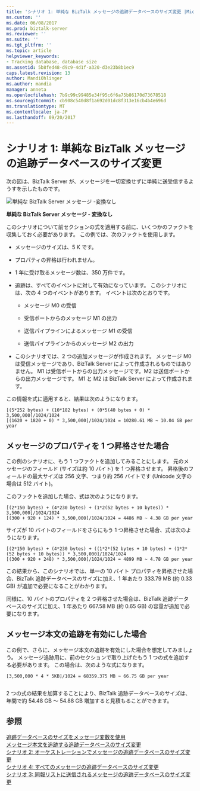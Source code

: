 ```yaml
---
title: 'シナリオ 1: 単純な BizTalk メッセージの追跡データベースのサイズ変更 |Microsoft ドキュメント'
ms.custom: ''
ms.date: 06/08/2017
ms.prod: biztalk-server
ms.reviewer: ''
ms.suite: ''
ms.tgt_pltfrm: ''
ms.topic: article
helpviewer_keywords:
- Tracking database, database size
ms.assetid: 5b8fed48-d9c9-4d1f-a320-d3e23b8b1ec9
caps.latest.revision: 13
author: MandiOhlinger
ms.author: mandia
manager: anneta
ms.openlocfilehash: 7b9c99c99485e34f95c6f6a75b86170d73678518
ms.sourcegitcommit: cb908c540d8f1a692d01dc8f313e16cb4b4e696d
ms.translationtype: MT
ms.contentlocale: ja-JP
ms.lasthandoff: 09/20/2017
---
```

# <a name="scenario-1-sizing-the-tracking-database--for-simple-biztalk-messages"></a>シナリオ 1: 単純な BizTalk メッセージの追跡データベースのサイズ変更
次の図は、BizTalk Server が、メッセージを一切変換せずに単純に送受信するようすを示したものです。  
  
 ![単純な BizTalk Server メッセージ &#45;変換なし](../core/media/simple-bts-message.gif "Simple_BTS_Message")  
  
 **単純な BizTalk Server メッセージ - 変換なし**  
  
 このシナリオについて前セクションの式を適用する前に、いくつかのファクトを収集しておく必要があります。 この例では、次のファクトを使用します。  
  
-   メッセージのサイズは、5 K です。  
  
-   プロパティの昇格は行われません。  
  
-   1 年に受け取るメッセージ数は、350 万件です。  
  
-   追跡は、すべてのイベントに対して有効になっています。 このシナリオには、次の 4 つのイベントがあります。 イベントは次のとおりです。  
  
    -   メッセージ M0 の受信  
  
    -   受信ポートからのメッセージ M1 の出力  
  
    -   送信パイプラインによるメッセージ M1 の受信  
  
    -   送信パイプラインからのメッセージ M2 の出力  
  
-   このシナリオでは、2 つの追加メッセージが作成されます。 メッセージ M0 は受信メッセージであり、BizTalk Server によって作成されるものではありません。 M1 は受信ポートからの出力メッセージです。M2 は送信ポートからの出力メッセージです。 M1 と M2 は BizTalk Server によって作成されます。  
  
 この情報を式に適用すると、結果は次のようになります。  
  
```  
[(5*252 bytes) + (10*182 bytes) + (0*5(40 bytes + 0) * 3,500,000]/1024/1024  
[(1620 + 1820 + 0) * 3,500,000]/1024/1024 = 10280.61 MB ~ 10.04 GB per year  
```  
  
## <a name="messages-with-a-single-promoted-property"></a>メッセージのプロパティを 1 つ昇格させた場合  
 この例のシナリオに、もう 1 つファクトを追加してみることにします。 元のメッセージのフィールド (サイズは約 10 バイト) を 1 つ昇格させます。 昇格後のフィールドの最大サイズは 256 文字、つまり約 256 バイトです (Unicode 文字の場合は 512 バイト)。  
  
 このファクトを追加した場合、式は次のようになります。  
  
```  
[(2*150 bytes) + (4*230 bytes) + (1*2(52 bytes + 10 bytes)) * 3,500,000]/1024/1024  
[(300 + 920 + 124) * 3,500,000]/1024/1024 = 4486 MB ~ 4.38 GB per year  
```  
  
 サイズが 10 バイトのフィールドをさらにもう 1 つ昇格させた場合、式は次のようになります。  
  
```  
[(2*150 bytes) + (4*230 bytes) + ((1*2*(52 bytes + 10 bytes) + (1*2*(52 bytes + 10 bytes)) * 3,500,000]/1024/1024  
[(300 + 920 + 248) * 3,500,000]/1024/1024 = 4899 MB ~ 4.78 GB per year  
```  
  
 この結果から、このシナリオでは、単一の 10 バイト プロパティを昇格させた場合、BizTalk 追跡データベースのサイズに加え、1 年あたり 333.79 MB (約 0.33 GB) が追加で必要になることがわかります。  
  
 同様に、10 バイトのプロパティを 2 つ昇格させた場合は、BizTalk 追跡データベースのサイズに加え、1 年あたり 667.58 MB (約 0.65 GB) の容量が追加で必要になります。  
  
## <a name="messages-with-message-body-tracking-activated"></a>メッセージ本文の追跡を有効にした場合  
 この例で、さらに、メッセージ本文の追跡を有効にした場合を想定してみましょう。 メッセージ追跡用に、前のセクションで取り上げたもう 1 つの式を追加する必要があります。 この場合は、次のような式になります。  
  
```  
[3,500,000 * 4 * 5KB]/1024 = 68359.375 MB ~ 66.75 GB per year  
  
```  
  
 2 つの式の結果を加算することにより、BizTalk 追跡データベースのサイズは、年間で約 54.48 GB ～ 54.88 GB 増加すると見積もることができます。  
  
## <a name="see-also"></a>参照  
 [追跡データベースのサイズをメッセージ変数を使用](../core/using-message-variables-to-size-the-tracking-database.md)   
 [メッセージ本文を追跡する追跡データベースのサイズ変更](../core/sizing-the-tracking-database-to-track-message-bodies.md)   
 [シナリオ 2: オーケストレーションでメッセージの追跡データベースのサイズ変更](../core/scenario-2-sizing-the-tracking-database-for-messages-in-orchestrations.md)   
 [シナリオ 4: すべてのメッセージの追跡データベースのサイズ変更](../core/scenario-4-sizing-the-tracking-database-for-all-messages.md)   
 [シナリオ 3: 同報リストに送信されるメッセージの追跡データベースのサイズ変更](../core/scenario-3-size-the-tracking-database-for-messages-sent-to-distribution-lists.md)